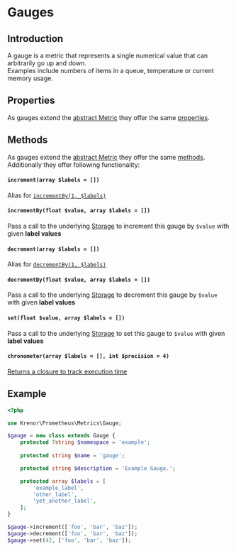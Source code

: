 Gauges
======

## Introduction

A gauge is a metric that represents a single numerical value that can arbitrarily go up and down.  
Examples include numbers of items in a queue, temperature or current memory usage. 

## Properties

As gauges extend the [abstract Metric](README.md) they offer the same [properties](README.md#properties).

## Methods

As gauges extend the [abstract Metric](README.md) they offer the same [methods](README.md#methods).  
Additionally they offer following functionality:

#### `increment(array $labels = [])`

Alias for [`incrementBy(1, $labels)`](#incrementbyfloat-value-array-labels--)

#### `incrementBy(float $value, array $labels = [])`

Pass a call to the underlying [Storage][storage-docs] to increment this gauge by `$value` with given **label values**

#### `decrement(array $labels = [])`

Alias for [`decrementBy(1, $labels)`](#decrementbyfloat-value-array-labels--)

#### `decrementBy(float $value, array $labels = [])`

Pass a call to the underlying [Storage][storage-docs] to decrement this gauge by `$value` with given **label values**

#### `set(float $value, array $labels = [])`

Pass a call to the underlying [Storage][storage-docs] to set this gauge to `$value` with given **label values**

#### `chronometer(array $labels = [], int $precision = 4)`

[Returns a closure to track execution time](TRACKING_EXECUTION_TIME.md)

## Example

```php
<?php

use Krenor\Prometheus\Metrics\Gauge;

$gauge = new class extends Gauge {
    protected ?string $namespace = 'example';
    
    protected string $name = 'gauge';

    protected string $description = 'Example Gauge.';

    protected array $labels = [
        'example_label',
        'other_label',
        'yet_another_label',
    ];
}

$gauge->increment(['foo', 'bar', 'baz']);
$gauge->decrement(['foo', 'bar', 'baz']);
$gauge->set(42, ['foo', 'bar', 'baz']);
``` 

[storage-docs]: ../storage/README.md
